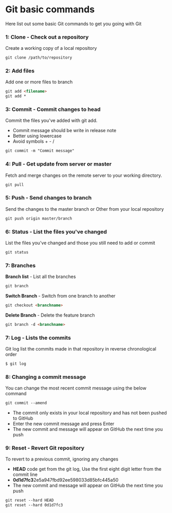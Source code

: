 # Git basic commands
Here list out some basic Git commands to get you going with Git

### 1: Clone - Check out a repository

Create a working copy of a local repository

```html
git clone /path/to/repository
```


### 2: Add files

Add one or more files to branch

```html
git add <filename>
git add *
```

### 3: Commit - Commit changes to head
Commit the files you've added with git add.

* Commit message should be write in release note
* Better using lowercase
* Avoid symbols + - /

```html
git commit -m "Commit message"
```

### 4: Pull - Get update from server or master

Fetch and merge changes on the remote server to your working directory.

```html
git pull
```

### 5: Push - Send changes to branch

Send the changes to the master branch or Other from your local repository

```html
git push origin master/branch
```


### 6: Status - List the files you've changed

List the files you've changed and those you still need to add or commit

```html
git status
```

### 7: Branches

**Branch list** - List all the branches
```html
git branch
```

**Switch Branch** - Switch from one branch to another
```html
git checkout <branchname>
```

**Delete Branch** - Delete the feature branch
```html
git branch -d <branchname>
```

### 7: Log -  Lists the commits
Git log list the commits made in that repository in reverse chronological order

```html
$ git log
```

### 8: Changing a commit message
You can change the most recent commit message using the below command

```html
git commit --amend
```
* The commit only exists in your local repository and has not been pushed to GitHub
* Enter the new commit message and press Enter
* The new commit and message will appear on GitHub the next time you push


### 9: Reset - Revert Git repository
To revert to a previous commit, ignoring any changes
* **HEAD** code get from the git log, Use the first eight digit letter from the commit line
* **0d1d7fc3**2e5a947fbd92ee598033d85bfc445a50
* The new commit and message will appear on GitHub the next time you push

```html
git reset --hard HEAD
git reset --hard 0d1d7fc3
```


###

```html
```
